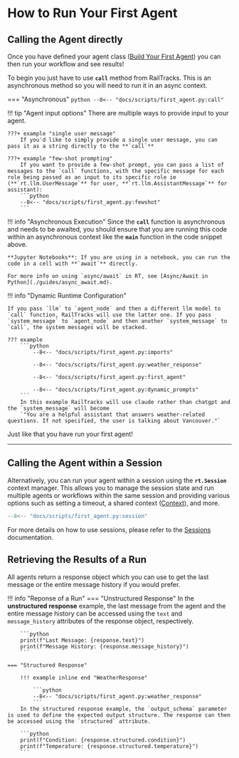 # How to Run Your First Agent

## Calling the Agent directly
Once you have defined your agent class ([Build Your First Agent](byfa.md)) you can then run your workflow and see results!

To begin you just have to use **`call`** method from RailTracks. This is an asynchronous method so you will need to run it in an async context.

=== "Asynchronous"
    ```python
    --8<-- "docs/scripts/first_agent.py:call"
    ```

!!! tip "Agent input options"
    There are multiple ways to provide input to your agent.
    
    ???+ example "single user message"
        If you'd like to simply provide a single user message, you can pass it as a string directly to the **`call`** 

    ???+ example "few-shot prompting"
        If you want to provide a few-shot prompt, you can pass a list of messages to the `call` functions, with the specific message for each role being passed as an input to its specific role ie (**`rt.llm.UserMessage`** for user, **`rt.llm.AssistantMessage`** for assistant): 
        ```python
        --8<-- "docs/scripts/first_agent.py:fewshot"
        ```
        

!!! info "Asynchronous Execution"
    Since the **`call`** function is asynchronous and needs to be awaited, you should ensure that you are running this code within an asynchronous context like the **`main`** function in the code snippet above.

    **Jupyter Notebooks**: If you are using in a notebook, you can run the code in a cell with **`await`** directly.
    
    For more info on using `async/await` in RT, see [Async/Await in Python](./guides/async_await.md).

!!! info "Dynamic Runtime Configuration"

    If you pass `llm` to `agent_node` and then a different llm model to `call` function, RailTracks will use the latter one. If you pass `system_message` to `agent_node` and then another `system_message` to `call`, the system messages will be stacked.

    ??? example
        ```python
            --8<-- "docs/scripts/first_agent.py:imports"

            --8<-- "docs/scripts/first_agent.py:weather_response"

            --8<-- "docs/scripts/first_agent.py:first_agent"

            --8<-- "docs/scripts/first_agent.py:dynamic_prompts"
        ```
        In this example RailTracks will use claude rather than chatgpt and the `system_message` will become
        `"You are a helpful assistant that answers weather-related questions. If not specified, the user is talking about Vancouver."`

Just like that you have run your first agent!

---
## Calling the Agent within a Session
Alternatively, you can run your agent within a session using the **`rt.Session`** context manager. This allows you to manage the session state and run multiple agents or workflows within the same session and providing various options such as setting a timeout, a shared context ([Context](../advanced_usage/context.md)), and more.

```python
--8<-- "docs/scripts/first_agent.py:session"
```

For more details on how to use sessions, please refer to the [Sessions](../advanced_usage/session.md) documentation.
## Retrieving the Results of a Run

All agents return a response object which you can use to get the last message or the entire message history if you would prefer.

!!! info "Reponse of a Run"
    === "Unstructured Response"
        In the __unstructured response__ example, the last message from the agent and the entire message history can be accessed using the `text` and `message_history` attributes of the response object, respectively.
        
        ```python
        print(f"Last Message: {response.text}")
        print(f"Message History: {response.message_history}")
        ```

    === "Structured Response"

        !!! example inline end "WeatherResponse"

            ```python
            --8<-- "docs/scripts/first_agent.py:weather_response"
            ```
        In the structured response example, the `output_schema` parameter is used to define the expected output structure. The response can then be accessed using the `structured` attribute.
        
        ```python
        print(f"Condition: {response.structured.condition}")
        print(f"Temperature: {response.structured.temperature}")
        ```